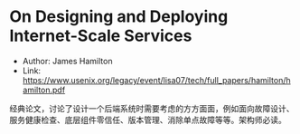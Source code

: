 # On Designing and Deploying Internet-Scale Services

* Author: James Hamilton
* Link: https://www.usenix.org/legacy/event/lisa07/tech/full_papers/hamilton/hamilton.pdf

经典论文，讨论了设计一个后端系统时需要考虑的方方面面，例如面向故障设计、服务健康检查、底层组件零信任、版本管理、消除单点故障等等。架构师必读。
